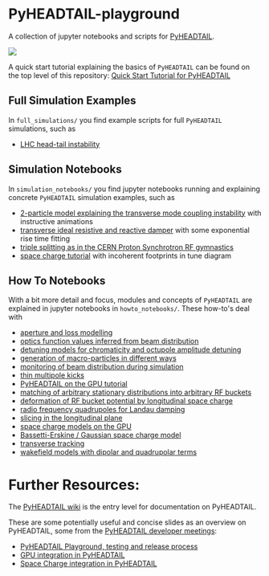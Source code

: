 # PyHEADTAIL-playground
A collection of jupyter notebooks and scripts for [PyHEADTAIL](https://github.com/PyCOMPLETE/PyHEADTAIL).

<a href="https://cern.ch/swanserver/cgi-bin/go?projurl=https://github.com/PyCOMPLETE/PyHEADTAIL-playground.git" target="_blank"><img src="http://swanserver.web.cern.ch/swanserver/images/badge_swan_white_150.png"/></a>

A quick start tutorial explaining the basics of `PyHEADTAIL` can be found on the top level of this repository:
[Quick Start Tutorial for PyHEADTAIL](https://nbviewer.jupyter.org/github/PyCOMPLETE/PyHEADTAIL-playground/blob/master/Tutorial.ipynb)

## Full Simulation Examples

In `full_simulations/` you find example scripts for full `PyHEADTAIL` simulations, such as
* [LHC head-tail instability](https://github.com/PyCOMPLETE/PyHEADTAIL-playground/tree/master/full_simulations/LHC_instability)

## Simulation Notebooks

In `simulation_notebooks/` you find jupyter notebooks running and explaining concrete `PyHEADTAIL` simulation examples, such as
* [2-particle model explaining the transverse mode coupling instability](https://nbviewer.jupyter.org/github/PyCOMPLETE/PyHEADTAIL-playground/blob/master/simulation_notebooks/Transverse_Mode_Coupling_Instability/TMCI_2particle_model.ipynb) with instructive animations
* [transverse ideal resistive and reactive damper](https://nbviewer.jupyter.org/github/PyCOMPLETE/PyHEADTAIL-playground/blob/master/simulation_notebooks/TransverseDamper.ipynb) with some exponential rise time fitting
* [triple splitting as in the CERN Proton Synchrotron RF gymnastics](https://nbviewer.jupyter.org/github/PyCOMPLETE/PyHEADTAIL-playground/blob/master/simulation_notebooks/PS-TripleBunchSplitting.ipynb)
* [space charge tutorial](https://nbviewer.jupyter.org/github/PyCOMPLETE/PyHEADTAIL-playground/blob/master/simulation_notebooks/SpaceChargeTutorial.ipynb) with incoherent footprints in tune diagram

## How To Notebooks

With a bit more detail and focus, modules and concepts of `PyHEADTAIL` are explained in jupyter notebooks in `howto_notebooks/`. These how-to's deal with
* [aperture and loss modelling](https://nbviewer.jupyter.org/github/PyCOMPLETE/PyHEADTAIL-playground/blob/master/howto_notebooks/ApertureNLossesTest.ipynb)
* [optics function values inferred from beam distribution](https://nbviewer.jupyter.org/github/PyCOMPLETE/PyHEADTAIL-playground/blob/master/howto_notebooks/BeamOptics.ipynb)
* [detuning models for chromaticity and octupole amplitude detuning](https://nbviewer.jupyter.org/github/PyCOMPLETE/PyHEADTAIL-playground/blob/master/howto_notebooks/DetunersTest.ipynb)
* [generation of macro-particles in different ways](https://nbviewer.jupyter.org/github/PyCOMPLETE/PyHEADTAIL-playground/blob/master/howto_notebooks/GeneratorTest.ipynb)
* [monitoring of beam distribution during simulation](https://nbviewer.jupyter.org/github/PyCOMPLETE/PyHEADTAIL-playground/blob/master/howto_notebooks/MonitorTest.ipynb)
* [thin multipole kicks](https://nbviewer.jupyter.org/github/PyCOMPLETE/PyHEADTAIL-playground/blob/master/howto_notebooks/MultipolesTest.ipynb)
* [PyHEADTAIL on the GPU tutorial](https://nbviewer.jupyter.org/github/PyCOMPLETE/PyHEADTAIL-playground/blob/master/howto_notebooks/PyHEADTAIL_on_GPU_Tutorial.ipynb)
* [matching of arbitrary stationary distributions into arbitrary RF buckets](https://nbviewer.jupyter.org/github/PyCOMPLETE/PyHEADTAIL-playground/blob/master/howto_notebooks/RFBucket_Matching.ipynb)
* [deformation of RF bucket potential by longitudinal space charge](https://nbviewer.jupyter.org/github/PyCOMPLETE/PyHEADTAIL-playground/blob/master/howto_notebooks/RFBucket_Potential_Deformation.ipynb)
* [radio frequency quadrupoles for Landau damping](https://nbviewer.jupyter.org/github/PyCOMPLETE/PyHEADTAIL-playground/blob/master/howto_notebooks/RFQTest.ipynb)
* [slicing in the longitudinal plane](https://nbviewer.jupyter.org/github/PyCOMPLETE/PyHEADTAIL-playground/blob/master/howto_notebooks/SlicingTest.ipynb)
* [space charge models on the GPU](https://nbviewer.jupyter.org/github/PyCOMPLETE/PyHEADTAIL-playground/blob/master/howto_notebooks/Space_Charge_on_the_GPU.ipynb)
* [Bassetti-Erskine / Gaussian space charge model](https://nbviewer.jupyter.org/github/PyCOMPLETE/PyHEADTAIL-playground/blob/master/howto_notebooks/TransverseGaussianSpaceCharge.ipynb)
* [transverse tracking](https://nbviewer.jupyter.org/github/PyCOMPLETE/PyHEADTAIL-playground/blob/master/howto_notebooks/TransverseTrackingTest.ipynb)
* [wakefield models with dipolar and quadrupolar terms](https://nbviewer.jupyter.org/github/PyCOMPLETE/PyHEADTAIL-playground/blob/master/howto_notebooks/WakeTest.ipynb)

# Further Resources:
The [PyHEADTAIL wiki](https://github.com/PyCOMPLETE/PyHEADTAIL/wiki) is the entry level for documentation on PyHEADTAIL.

These are some potentially useful and concise slides as an overview on PyHEADTAIL, some from the [PyHEADTAIL developer meetings](https://indico.cern.ch/category/6360/):
* [PyHEADTAIL Playground, testing and release process](https://indico.cern.ch/event/799991/)
* [GPU integration in PyHEADTAIL](https://indico.cern.ch/event/807697/)
* [Space Charge integration in PyHEADTAIL](https://indico.cern.ch/event/828068/)
